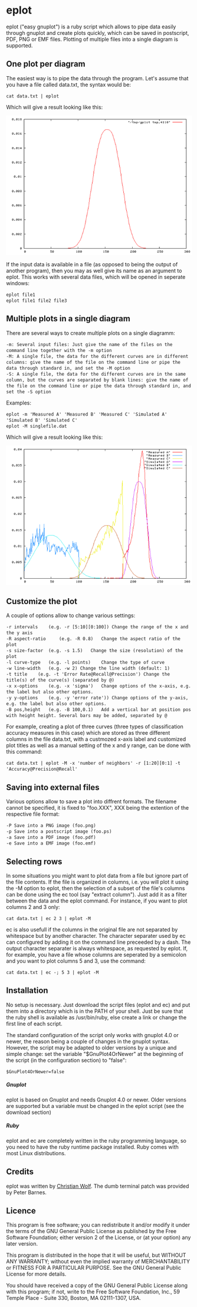 # eplot

eplot ("easy gnuplot") is a ruby script which allows to pipe data easily through gnuplot and create plots quickly, which can be saved in postscript, PDF, PNG or EMF files. Plotting of multiple files into a single diagram is supported. 

## One plot per diagram

The easiest way is to pipe the data through the program. Let's assume that you have a file called data.txt, the syntax would be:

```
cat data.txt | eplot
```

Which will give a result looking like this: 

![alt text](doc/eplot_single.gif)

If the input data is available in a file (as opposed to being the output of another program), then you may as well give its name as an argument to eplot. This works with several data files, which will be opened in seperate windows:

```
eplot file1
eplot file1 file2 file3
```

## Multiple plots in a single diagram

There are several ways to create multiple plots on a single diagramm:

    -m: Several input files: Just give the name of the files on the command line together with the -m option
    -M: A single file, the data for the different curves are in different columns: give the name of the file on the command line or pipe the data through standard in, and set the -M option
    -S: A single file, the data for the different curves are in the same column, but the curves are separated by blank lines: give the name of the file on the command line or pipe the data through standard in, and set the -S option


Examples:

```
eplot -m 'Measured A' 'Measured B' 'Measured C' 'Simulated A' 'Simulated B' 'Simulated C'
eplot -M singlefile.dat
```

Which will give a result looking like this:

![alt text](doc/eplot_multiple.gif)


## Customize the plot

A couple of options allow to change various settings:

    -r intervals    (e.g. -r [5:10][0:100]) Change the range of the x and the y axis
    -R aspect-ratio     (e.g. -R 0.8)   Change the aspect ratio of the plot
    -s size-factor  (e.g. -s 1.5)   Change the size (resolution) of the plot
    -l curve-type   (e.g. -l points)    Change the type of curve
    -w line-width   (e.g. -w 2) Change the line width (default: 1)
    -t title    (e.g. -t 'Error Rate@Recall@Precision') Change the title(s) of the curve(s) (separated by @)
    -x x-options    (e.g. -x 'sigma')   Change options of the x-axis, e.g. the label but also other options.
    -y y-options    (e.g. -y 'error rate')) Change options of the y-axis, e.g. the label but also other options.
    -B pos,height   (e.g. -B 100,0.1)   Add a vertical bar at position pos with height height. Several bars may be added, separated by @

For example, creating a plot of three curves (three types of classification accuracy measures in this case) which are stored as three different columns in the file data.txt, with a custmozed x-axis label and customized plot titles as well as a manual setting of the x and y range, can be done with this command:

```
cat data.txt | eplot -M -x 'number of neighbors' -r [1:20][0:1] -t 'Accuracy@Precision@Recall'
```

## Saving into external files

Various options allow to save a plot into diffrent formats. The filename cannot be specified, it is fixed to "foo.XXX", XXX being the extention of the respective file format:

    -P Save into a PNG image (foo.png)
    -p Save into a postscript image (foo.ps)
    -a Save into a PDF image (foo.pdf)
    -e Save into a EMF image (foo.emf)

## Selecting rows

In some situations you might want to plot data from a file but ignore part of the file contents. If the file is organized in columns, i.e. you will plot it using the -M option to eplot, then the selection of a subset of the file's columns can be done using the ec tool (say "extract column"). Just add it as a filter between the data and the eplot command. For instance, if you want to plot columns 2 and 3 only:

```
cat data.txt | ec 2 3 | eplot -M
```

ec is also usefull if the columns in the original file are not separated by whitespace but by another character. The character separater used by ec can configured by adding it on the command line preceeded by a dash. The output character separater is always whitespace, as requested by eplot. If, for example, you have a file whose columns are seperated by a semicolon and you want to plot columns 5 and 3, use the command:

```
cat data.txt | ec -; 5 3 | eplot -M
```

## Installation 

No setup is necessary. Just download the script files (eplot and ec) and put them into a directory which is in the PATH of your shell. Just be sure that the ruby shell is available as /usr/bin/ruby, else create a link or change the first line of each script. 

The standard configuration of the script only works with gnuplot 4.0 or newer, the reason being a couple of changes in the gnuplot syntax. However, the script may be adapted to older versions by a unique and simple change: set the variable "$GnuPlot4OrNewer" at the beginning of the script (in the configuration section) to "false": 

```
$GnuPlot4OrNewer=false
```

##### Gnuplot

eplot is based on Gnuplot and needs Gnuplot 4.0 or newer. Older versions are supported but a variable must be changed in the eplot script (see the download section)

##### Ruby

eplot and ec are completely written in the ruby programming language, so you need to have the ruby runtime package installed. Ruby comes with most Linux distributions. 

## Credits

eplot was written by [Christian Wolf](http://liris.cnrs.fr/christian.wolf).
The dumb terminal patch was provided by Peter Barnes.

## Licence

This program is free software; you can redistribute it and/or modify it under the terms of the GNU General Public License as published by the Free Software Foundation; either version 2 of the License, or (at your option) any later version.

This program is distributed in the hope that it will be useful, but WITHOUT ANY WARRANTY; without even the implied warranty of MERCHANTABILITY or FITNESS FOR A PARTICULAR PURPOSE. See the GNU General Public License for more details.

You should have received a copy of the GNU General Public License along with this program; if not, write to the Free Software Foundation, Inc., 59 Temple Place - Suite 330, Boston, MA 02111-1307, USA. 


